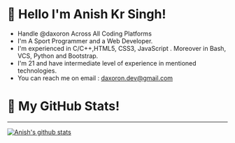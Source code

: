 # 👋 Hello  I'm Anish Kr Singh!
- Handle @daxoron Across All Coding Platforms
- I'm A Sport Programmer and a Web Developer.
- I'm experienced in C/C++,HTML5, CSS3, JavaScript . Moreover in Bash, VCS, Python and Bootstrap.
- I'm 21 and have intermediate level of experience in mentioned technologies.
- You can reach me on email : daxoron.dev@gmail.com
  
# 🌱 My GitHub Stats!
<hr>
<a href="https://github.com/daxoron/github-readme-stats">
  <img align="center" src="https://github-readme-stats.vercel.app/api?username=daxoron&show_icons=true&include_all_commits=true&theme=dark" alt="Anish's github stats" />
</a>
